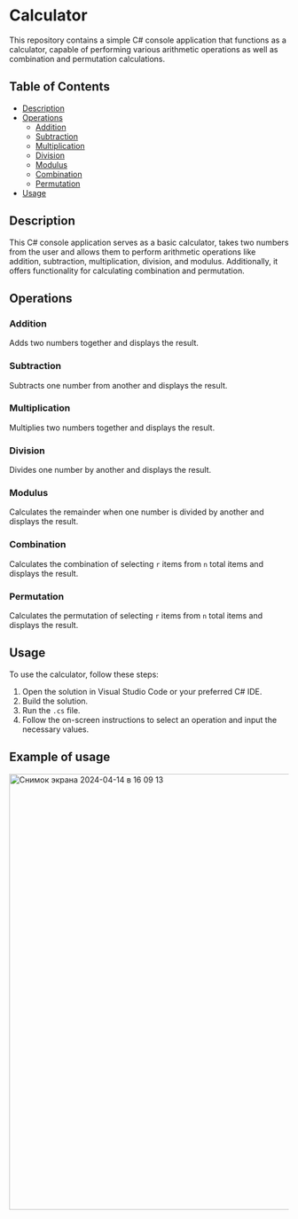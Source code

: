 # Calculator

This repository contains a simple C# console application that functions as a calculator, capable of performing various arithmetic operations as well as combination and permutation calculations.

## Table of Contents

- [Description](#description)
- [Operations](#operations)
  - [Addition](#addition)
  - [Subtraction](#subtraction)
  - [Multiplication](#multiplication)
  - [Division](#division)
  - [Modulus](#modulus)
  - [Combination](#combination)
  - [Permutation](#permutation)
- [Usage](#usage)

## Description

This C# console application serves as a basic calculator, takes two numbers from the user and allows them to perform arithmetic operations like addition, subtraction, multiplication, division, and modulus. Additionally, it offers functionality for calculating combination and permutation.

## Operations

### Addition

Adds two numbers together and displays the result.

### Subtraction

Subtracts one number from another and displays the result.

### Multiplication

Multiplies two numbers together and displays the result.

### Division

Divides one number by another and displays the result.

### Modulus

Calculates the remainder when one number is divided by another and displays the result.

### Combination

Calculates the combination of selecting `r` items from `n` total items and displays the result.

### Permutation

Calculates the permutation of selecting `r` items from `n` total items and displays the result.

## Usage

To use the calculator, follow these steps:


1. Open the solution in Visual Studio Code or your preferred C# IDE.
2. Build the solution.
3. Run the `.cs` file.
4. Follow the on-screen instructions to select an operation and input the necessary values.


## Example of usage

<img width="786" alt="Снимок экрана 2024-04-14 в 16 09 13" src="https://github.com/rarsen/Calculator/assets/100610615/b80ae61e-5b94-454f-bf02-c3a7f022e1db">

